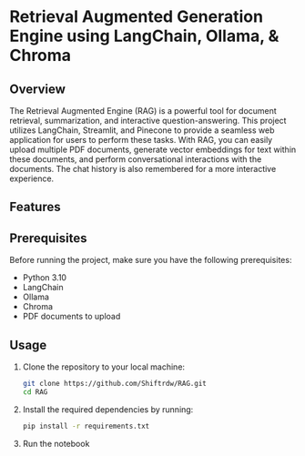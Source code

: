 # Retrieval Augmented Generation Engine using LangChain, Ollama, & Chroma


## Overview

The Retrieval Augmented Engine (RAG) is a powerful tool for document retrieval, summarization, and interactive question-answering. This project utilizes LangChain, Streamlit, and Pinecone to provide a seamless web application for users to perform these tasks. With RAG, you can easily upload multiple PDF documents, generate vector embeddings for text within these documents, and perform conversational interactions with the documents. The chat history is also remembered for a more interactive experience.


## Features


## Prerequisites

Before running the project, make sure you have the following prerequisites:

- Python 3.10
- LangChain
- Ollama
- Chroma
- PDF documents to upload

## Usage

1. Clone the repository to your local machine:

   ```bash
   git clone https://github.com/Shiftrdw/RAG.git
   cd RAG
   ```

2. Install the required dependencies by running:
   ```bash
   pip install -r requirements.txt
   ```

3. Run the notebook
